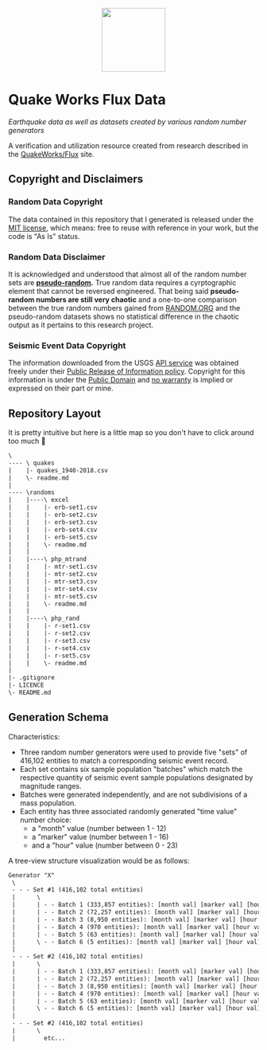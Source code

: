 <p align="center">
<img src="https://craton.sfo2.cdn.digitaloceanspaces.com/media/img/branding/logo_solid/green.svg" style="width: 128px;">
</p>

# Quake Works Flux Data

_Earthquake data as well as datasets created by various random number generators_

A verification and utilization resource created from research described in the [QuakeWorks/Flux](https://flux.quake.works) site.

## Copyright and Disclaimers

### Random Data Copyright

The data contained in this repository that I generated is released under the [MIT license](LICENSE), which means: free to reuse with reference in your work, but the code is "As Is" status.

### Random Data Disclaimer

It is acknowledged and understood that almost all of the random number sets are **[pseudo-random](https://www.random.org/randomness/).** True random data requires a cyrptographic element that cannot be reversed engineered. That being said **pseudo-random numbers are still very chaotic** and a one-to-one comparison between the true random numbers gained from [RANDOM.ORG](https://www.random.org) and the pseudo-random datasets shows no statistical difference in the chaotic output as it pertains to this research project.

### Seismic Event Data Copyright

The information downloaded from the USGS [API service](https://earthquake.usgs.gov/fdsnws/event/1/) was obtained freely under their [Public Release of Information policy](https://www.usgs.gov/information-policies-and-instructions/public-release-information). Copyright for this information is under the [Public Domain](https://www.usgs.gov/information-policies-and-instructions/copyrights-and-credits) and [no warranty](https://www.doi.gov/disclaimer) is implied or expressed on their part or mine.

## Repository Layout

It is pretty intuitive but here is a little map so you don't have to click around too much :100:

```txt
\
---- \ quakes
|    |- quakes_1940-2018.csv
|    \- readme.md
|
---- \randoms
|    |----\ excel
|    |    |- erb-set1.csv
|    |    |- erb-set2.csv
|    |    |- erb-set3.csv
|    |    |- erb-set4.csv
|    |    |- erb-set5.csv
|    |    \- readme.md
|    |  
|    |----\ php_mtrand
|    |    |- mtr-set1.csv
|    |    |- mtr-set2.csv
|    |    |- mtr-set3.csv
|    |    |- mtr-set4.csv
|    |    |- mtr-set5.csv
|    |    \- readme.md
|    |  
|    |----\ php_rand
|    |    |- r-set1.csv
|    |    |- r-set2.csv
|    |    |- r-set3.csv
|    |    |- r-set4.csv
|    |    |- r-set5.csv
|    |    \- readme.md
|
|- .gitignore
|- LICENCE
\- README.md
```

## Generation Schema

Characteristics:

- Three random number generators were used to provide five "sets" of 416,102 entities to match a corresponding seismic event record.
- Each set contains six sample population "batches" which match the respective quantity of seismic event sample populations designated by magnitude ranges.
- Batches were generated independently, and are not subdivisions of a mass population.
- Each entity has three associated randomly generated "time value" number choice:
  + a "month" value (number between 1 - 12)
  + a "marker" value (number between 1 - 16)
  + and a "hour" value (number between 0 - 23)

A tree-view structure visualization would be as follows:

```txt
Generator "X"
 \
 - - - Set #1 (416,102 total entities)
 |      \
 |      | - - Batch 1 (333,857 entities): [month val] [marker val] [hour val]
 |      | - - Batch 2 (72,257 entities): [month val] [marker val] [hour val]
 |      | - - Batch 3 (8,950 entities): [month val] [marker val] [hour val]
 |      | - - Batch 4 (970 entities): [month val] [marker val] [hour val]
 |      | - - Batch 5 (63 entities): [month val] [marker val] [hour val]
 |      \ - - Batch 6 (5 entities): [month val] [marker val] [hour val]
 |      
 - - - Set #2 (416,102 total entities)
 |      \
 |      | - - Batch 1 (333,857 entities): [month val] [marker val] [hour val]
 |      | - - Batch 2 (72,257 entities): [month val] [marker val] [hour val]
 |      | - - Batch 3 (8,950 entities): [month val] [marker val] [hour val]
 |      | - - Batch 4 (970 entities): [month val] [marker val] [hour val]
 |      | - - Batch 5 (63 entities): [month val] [marker val] [hour val]
 |      \ - - Batch 6 (5 entities): [month val] [marker val] [hour val]
 |
 - - - Set #2 (416,102 total entities)
 |      \
 |        etc...
```
